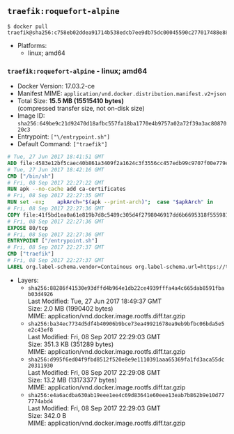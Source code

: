 ## `traefik:roquefort-alpine`

```console
$ docker pull traefik@sha256:c758eb02ddea91714b538edcb7ee9db75dc00045590c277017488e88a679f78f
```

-	Platforms:
	-	linux; amd64

### `traefik:roquefort-alpine` - linux; amd64

-	Docker Version: 17.03.2-ce
-	Manifest MIME: `application/vnd.docker.distribution.manifest.v2+json`
-	Total Size: **15.5 MB (15515410 bytes)**  
	(compressed transfer size, not on-disk size)
-	Image ID: `sha256:649be9c21d92470d18afbc557fa18ba1770e4b9757a02a72f39a3ac8087020c3`
-	Entrypoint: `["\/entrypoint.sh"]`
-	Default Command: `["traefik"]`

```dockerfile
# Tue, 27 Jun 2017 18:41:51 GMT
ADD file:4583e12bf5caec40b861a3409f2a1624c3f3556cc457edb99c9707f00e779e45 in / 
# Tue, 27 Jun 2017 18:42:16 GMT
CMD ["/bin/sh"]
# Fri, 08 Sep 2017 22:27:22 GMT
RUN apk --no-cache add ca-certificates
# Fri, 08 Sep 2017 22:27:35 GMT
RUN set -ex; 	apkArch="$(apk --print-arch)"; 	case "$apkArch" in 		armhf) arch='arm' ;; 		aarch64) arch='arm64' ;; 		x86_64) arch='amd64' ;; 		*) echo >&2 "error: unsupported architecture: $apkArch"; exit 1 ;; 	esac; 	apk add --no-cache --virtual .fetch-deps libressl; 	wget -O /usr/local/bin/traefik "https://github.com/containous/traefik/releases/download/v1.4.0-rc2/traefik_linux-$arch"; 	apk del .fetch-deps; 	chmod +x /usr/local/bin/traefik
# Fri, 08 Sep 2017 22:27:36 GMT
COPY file:41f5bd1ea0a61e819b7d8c5489c305d4f2798046917dd6b6695318f555981727 in / 
# Fri, 08 Sep 2017 22:27:36 GMT
EXPOSE 80/tcp
# Fri, 08 Sep 2017 22:27:36 GMT
ENTRYPOINT ["/entrypoint.sh"]
# Fri, 08 Sep 2017 22:27:37 GMT
CMD ["traefik"]
# Fri, 08 Sep 2017 22:27:37 GMT
LABEL org.label-schema.vendor=Containous org.label-schema.url=https://traefik.io org.label-schema.name=Traefik org.label-schema.description=A modern reverse-proxy org.label-schema.version=v1.4.0-rc2 org.label-schema.docker.schema-version=1.0
```

-	Layers:
	-	`sha256:88286f41530e93dffd4b964e1db22ce4939fffa4a4c665dab8591fbab03d4926`  
		Last Modified: Tue, 27 Jun 2017 18:49:37 GMT  
		Size: 2.0 MB (1990402 bytes)  
		MIME: application/vnd.docker.image.rootfs.diff.tar.gzip
	-	`sha256:ba34ec7734d5df4b40906b9bce73ea49921678ea9eb9bfbc06bda5e5e2c43ef8`  
		Last Modified: Fri, 08 Sep 2017 22:29:03 GMT  
		Size: 351.3 KB (351289 bytes)  
		MIME: application/vnd.docker.image.rootfs.diff.tar.gzip
	-	`sha256:d995f6ed04f9fbd8512f520e8e9e1110391aaa65369fa1fd3aca55dc20311930`  
		Last Modified: Fri, 08 Sep 2017 22:29:08 GMT  
		Size: 13.2 MB (13173377 bytes)  
		MIME: application/vnd.docker.image.rootfs.diff.tar.gzip
	-	`sha256:e4a6acdba630ab19eee1ee4c69d83641e60eee13eab7b862b9e10d777774abd4`  
		Last Modified: Fri, 08 Sep 2017 22:29:03 GMT  
		Size: 342.0 B  
		MIME: application/vnd.docker.image.rootfs.diff.tar.gzip
